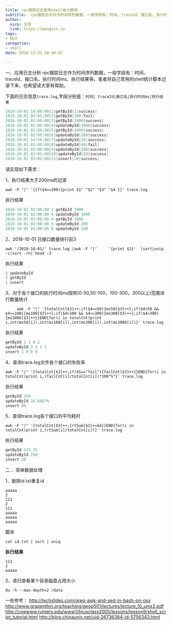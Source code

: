 ```yaml
---
title: rpc跟踪日志常用shell统计脚本
subtitle:  rpc跟踪日志作为时间序列数据，一般字段有：时间、traceId、接口名、执行时间ms、执行结果等。笔者将自己常用的shell统计脚本记录下来，也希望对大家有帮助。
author: 
  nick: 王欣
  link: https://wangxin.io
tags: 
- 统计
categories: 
- shell 
date: 2018-12-31 20:40:02

---
```


一、应用日志分析
rpc跟踪日志作为时间序列数据，一般字段有：时间、traceId、接口名、执行时间ms、执行结果等。笔者将自己常用的shell统计脚本记录下来，也希望读大家有帮助。

下面的日志信息`trace.log`,字段分别是：`时间| traceId|接口名|执行时间ms|执行结果`

```verilog
2018-10-01 14:00:00|1|getById|1|success|
2018-10-01 03:01:00|2|getById|100|fail|
2018-10-02 02:00:00|3|getById|1000|success|
2018-10-01 02:00:00|4|updateById|1000|success|
2018-10-01 02:00:00|5|getById|1000|success|
2018-10-01 02:00:00|6|updateById|200|success|
2018-10-02 14:56:00|7|updateById|20|success|
2018-10-01 02:00:00|8|updateById|60|fail|
2018-10-01 03:00:00|9|updateById|200|success|
2018-10-01 02:02:00|10|updateById|20|success|
2018-10-01 03:02:00|11|insert|20|success|
```
请实现如下需求：

1、执行结果大于200ms的记录

```shell
awk -F "|" '{if($4>=200){print $1" "$2" "$3" "$4 }}' trace.log
```

执行结果

```verilog
2018-10-02 02:00:00 3 getById 1000
2018-10-01 02:00:00 4 updateById 1000
2018-10-01 02:00:00 4 getById 1000
2018-10-01 02:00:00 5 updateById 200
2018-10-01 03:00:00 8 updateById 200
```

2、2018-10-01 日接口数量排行前3

```shell
awk '/2018-10-01/' trace.log |awk -F "|"	 '{print $3}'  |sort|uniq -c|sort -rn| head -3 
```

执行结果

```verilog
5 updateById
3 getById
1 insert
```

3、对于各个接口的执行时间ms按照(0-50,50-100，100-300，300以上)范围进行数量统计

```shell
     awk -F "|" '{totalCnt[$3]++;if($4<=50){ms50[$3]++};if($4>50 && $4<=100){ms100[$3]++};if($4>100 && $4<=300){ms300[$3]++};if($4>300){ms300b[$3]++}}END{for(i in totalCnt)print i,int(ms50[i]),int(ms100[i]),int(ms300[i]),int(ms300b[i])}' trace.log
```

执行结果

```verilog
getById 1 1 0 2
updateById 2 1 2 1
insert 1 0 0 0
```

4、查询trace.log文件各个接口的失败率

```shell
awk -F "|" '{totalCnt[$3]++;if($5=="fail"){failCnt[$3]++}}END{for(i in totalCnt)print i,(failCnt[i]/totalCnt[i])*100"%"}' trace.log
```

执行结果

```verilog
getById 25%
updateById 16.6667%
insert 0%
```

5、查询trace.log各个接口的平均耗时

```shell
awk -F "|" '{totalCnt[$3]++;{rtSum[$3]+=$4}}END{for(i in totalCnt)print i,(rtSum[i]/totalCnt[i])}' trace.log
```

执行结果

```verilog
getById 525.25
updateById 250
insert 20
```

二 、简单数据处理

1、删除id.txt重复id 

```shell
aaaaa
2
111
2
111
aaaaa
aaaaa
aaaaa
```

脚本

```shell
cat id.txt | sort | uniq
```

**执行结果**

```
111
2
aaaaa
```

2、递归查看某个目录磁盘占用大小

```
du -h --max-depth=2 /data
```


一些参考：
http://techslides.com/grep-awk-and-sed-in-bash-on-osx
http://www.grapenthin.org/teaching/geop501/lectures/lecture_10_unix2.pdf
http://coewww.rutgers.edu/www1/linuxclass2005/lessons/lesson9/shell_script_tutorial.html
http://blog.chinaunix.net/uid-26736384-id-5756343.html
